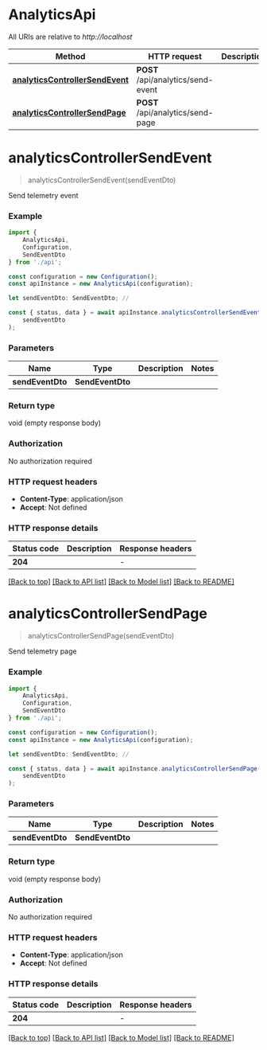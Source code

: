 # AnalyticsApi

All URIs are relative to *http://localhost*

|Method | HTTP request | Description|
|------------- | ------------- | -------------|
|[**analyticsControllerSendEvent**](#analyticscontrollersendevent) | **POST** /api/analytics/send-event | |
|[**analyticsControllerSendPage**](#analyticscontrollersendpage) | **POST** /api/analytics/send-page | |

# **analyticsControllerSendEvent**
> analyticsControllerSendEvent(sendEventDto)

Send telemetry event

### Example

```typescript
import {
    AnalyticsApi,
    Configuration,
    SendEventDto
} from './api';

const configuration = new Configuration();
const apiInstance = new AnalyticsApi(configuration);

let sendEventDto: SendEventDto; //

const { status, data } = await apiInstance.analyticsControllerSendEvent(
    sendEventDto
);
```

### Parameters

|Name | Type | Description  | Notes|
|------------- | ------------- | ------------- | -------------|
| **sendEventDto** | **SendEventDto**|  | |


### Return type

void (empty response body)

### Authorization

No authorization required

### HTTP request headers

 - **Content-Type**: application/json
 - **Accept**: Not defined


### HTTP response details
| Status code | Description | Response headers |
|-------------|-------------|------------------|
|**204** |  |  -  |

[[Back to top]](#) [[Back to API list]](../README.md#documentation-for-api-endpoints) [[Back to Model list]](../README.md#documentation-for-models) [[Back to README]](../README.md)

# **analyticsControllerSendPage**
> analyticsControllerSendPage(sendEventDto)

Send telemetry page

### Example

```typescript
import {
    AnalyticsApi,
    Configuration,
    SendEventDto
} from './api';

const configuration = new Configuration();
const apiInstance = new AnalyticsApi(configuration);

let sendEventDto: SendEventDto; //

const { status, data } = await apiInstance.analyticsControllerSendPage(
    sendEventDto
);
```

### Parameters

|Name | Type | Description  | Notes|
|------------- | ------------- | ------------- | -------------|
| **sendEventDto** | **SendEventDto**|  | |


### Return type

void (empty response body)

### Authorization

No authorization required

### HTTP request headers

 - **Content-Type**: application/json
 - **Accept**: Not defined


### HTTP response details
| Status code | Description | Response headers |
|-------------|-------------|------------------|
|**204** |  |  -  |

[[Back to top]](#) [[Back to API list]](../README.md#documentation-for-api-endpoints) [[Back to Model list]](../README.md#documentation-for-models) [[Back to README]](../README.md)

